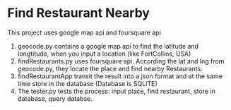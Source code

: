 Find Restaurant Nearby
======================

This project uses google map api and foursquare api
1. geocode.py contains a google map api to find the latitude and longtitude,
when you input a location (like FortCollins, USA)
2. findRestaurants.py uses foursquare api.
According the lat and lng from geocode.py, they locate the place and find nearby Restaurants.
3. findRestaurantApp transit the result into a json format and at the same time store in the database
(Database is SQLITE)
4. The tester.py tests the process: input place, find restaurant, store in database, query databse.
